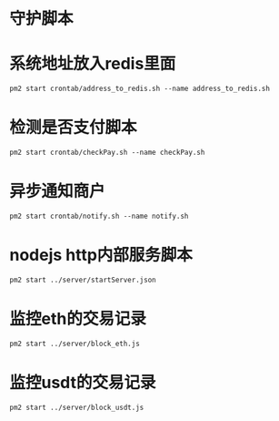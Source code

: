 # 守护脚本

# 系统地址放入redis里面

~~~
pm2 start crontab/address_to_redis.sh --name address_to_redis.sh
~~~

# 检测是否支付脚本

~~~
pm2 start crontab/checkPay.sh --name checkPay.sh
~~~

# 异步通知商户

~~~
pm2 start crontab/notify.sh --name notify.sh
~~~


# nodejs http内部服务脚本

~~~
pm2 start ../server/startServer.json

~~~

# 监控eth的交易记录

~~~
pm2 start ../server/block_eth.js

~~~

# 监控usdt的交易记录

~~~
pm2 start ../server/block_usdt.js

~~~
